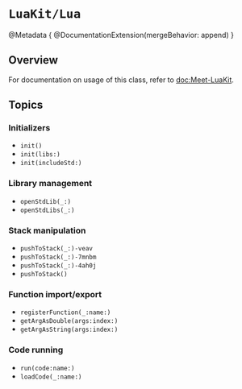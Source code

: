 # ``LuaKit/Lua``

@Metadata {
    @DocumentationExtension(mergeBehavior: append)
}

## Overview

For documentation on usage of this class, refer to <doc:Meet-LuaKit>.

## Topics

### Initializers

- ``init()``
- ``init(libs:)``
- ``init(includeStd:)``

### Library management

- ``openStdLib(_:)``
- ``openStdLibs(_:)``

### Stack manipulation

- ``pushToStack(_:)-veav``
- ``pushToStack(_:)-7mnbm``
- ``pushToStack(_:)-4ah0j``
- ``pushToStack()``

### Function import/export

- ``registerFunction(_:name:)``
- ``getArgAsDouble(args:index:)``
- ``getArgAsString(args:index:)``

### Code running

- ``run(code:name:)``
- ``loadCode(_:name:)``
